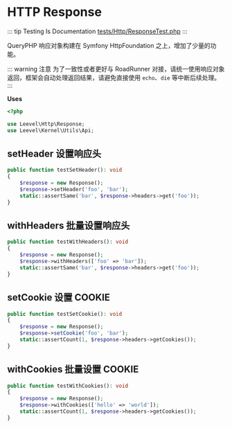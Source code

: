 # HTTP Response

::: tip Testing Is Documentation
[tests/Http/ResponseTest.php](https://github.com/hunzhiwange/framework/blob/master/tests/Http/ResponseTest.php)
:::

QueryPHP 响应对象构建在 Symfony HttpFoundation 之上，增加了少量的功能。

::: warning 注意
为了一致性或者更好与 RoadRunner 对接，请统一使用响应对象返回，框架会自动处理返回结果，请避免直接使用 `echo`、`die` 等中断后续处理。
:::

**Uses**

``` php
<?php

use Leevel\Http\Response;
use Leevel\Kernel\Utils\Api;
```

## setHeader 设置响应头

``` php
public function testSetHeader(): void
{
    $response = new Response();
    $response->setHeader('foo', 'bar');
    static::assertSame('bar', $response->headers->get('foo'));
}
```

## withHeaders 批量设置响应头

``` php
public function testWithHeaders(): void
{
    $response = new Response();
    $response->withHeaders(['foo' => 'bar']);
    static::assertSame('bar', $response->headers->get('foo'));
}
```

## setCookie 设置 COOKIE

``` php
public function testSetCookie(): void
{
    $response = new Response();
    $response->setCookie('foo', 'bar');
    static::assertCount(1, $response->headers->getCookies());
}
```

## withCookies 批量设置 COOKIE

``` php
public function testWithCookies(): void
{
    $response = new Response();
    $response->withCookies(['hello' => 'world']);
    static::assertCount(1, $response->headers->getCookies());
}
```